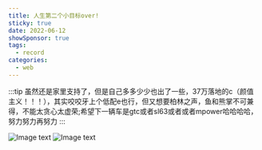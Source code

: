 ```yaml
---
title: 人生第二个小目标over!
sticky: true
date: 2022-06-12
showSponsor: true
tags:
  - record
categories:
  - web
---
```

:::tip
  虽然还是家里支持了，但是自己多多少少也出了一些，37万落地的c（颜值主义！！！），其实咬咬牙上个低配e也行，但又想要柏林之声，鱼和熊掌不可兼得，不能太贪心太虚荣;希望下一辆车是gtc或者sl63或者或者mpower哈哈哈哈，努力努力再努力
:::

<!-- more -->

![Image text](https://stride.fun/public/uploads/c260l.png)
![Image text](https://stride.fun/public/uploads/c260l-me.png)
